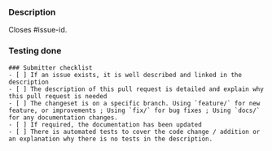 <!--
 DO NOT DELETE
 
 This template was created to help contributors validate their contribution
 and help maintainers understanding the contribution.
 Do not delete the template, but complete it. Check the tasklist items that
 the contribution validate, add your contribution description and what kind
 of testing you have done on it.
 The template was not created to be ignored.
 -->

### Description

Closes #issue-id.

<!-- Comment:
 Please start by adding a link to an issue if the pull request is trying to solve one.
 You can used keyword to do the linking automatically: https://docs.github.com/en/issues/tracking-your-work-with-issues/linking-a-pull-request-to-an-issue#linking-a-pull-request-to-an-issue-using-a-keyword.
 Provide a clear description of the content of the pull request.
 This includes documentation, link to issues, scenario of executions.
 For UI change, a screenshot of before and after the change is also welcome.
 Make sure you read the contributing guide.
 Please explain how this pull request content will benefit the project.
-->

### Testing done

<!-- Comment:
  if there is no automatic test, please explain what you did to validate
  the bugfix or the improvement.
-->

```[tasklist]
### Submitter checklist
- [ ] If an issue exists, it is well described and linked in the description
- [ ] The description of this pull request is detailed and explain why this pull request is needed
- [ ] The changeset is on a specific branch. Using `feature/` for new feature, or improvements ; Using `fix/` for bug fixes ; Using `docs/` for any documentation changes.
- [ ] If required, the documentation has been updated
- [ ] There is automated tests to cover the code change / addition or an explanation why there is no tests in the description.
```

